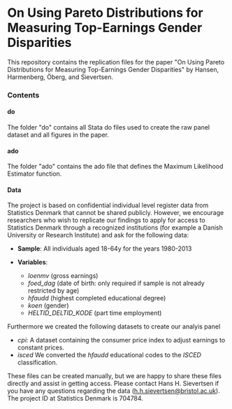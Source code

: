 # On Using Pareto Distributions for Measuring Top-Earnings Gender Disparities
 
 
This repository contains the replication files for the paper "On Using Pareto Distributions for Measuring Top-Earnings Gender Disparities" by Hansen, Harmenberg, Öberg, and Sievertsen.

### Contents

#### do

The folder "do" contains all Stata do files used to create the raw panel dataset and all figures in the paper.

#### ado

The folder "ado" contains the ado file that defines the Maximum Likelihood Estimator function.

#### Data

The project is based on confidential individual level register data from Statistics Denmark that cannot be shared publicly. However, we encourage researchers who wish to replicate our findings to apply for access to Statistics Denmark through a recognized institutions (for example a Danish University or Research Institute) and ask for the following data:

- **Sample**: All individuals aged 18-64y for the years 1980-2013
- **Variables**:

  - *loenmv* (gross earnings)
  - *foed_dag* (date of birth: only required if sample is not already restricted by age)
  - *hfaudd* (highest completed educational degree)
  - *koen* (gender)
  - *HELTID_DELTID_KODE* (part time employment)
 
 Furthermore we created the following datasets to create our analyis panel
 
 - *cpi:* A dataset containing the consumer price index to adjust earnings to constant prices.
 - *isced* We converted the *hfaudd* educational codes to the *ISCED* classification. 
 
 These files can be created manually, but we are happy to share these files directly and assist in getting access. Please contact Hans H. Sievertsen if you have any questions regarding the data (h.h.sievertsen@bristol.ac.uk). The project ID at Statistics Denmark is 704784. 
